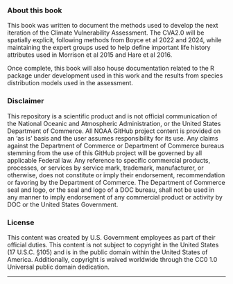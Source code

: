 ### About this book 
This book was written to document the methods used to develop the next iteration of the Climate Vulnerability Assessment. The CVA2.0 will be spatially explicit, following methods from Boyce et al 2022 and 2024, while maintaining the expert groups used to help define important life history attributes used in Morrison et al 2015 and Hare et al 2016. 

Once complete, this book will also house documentation related to the R package under development used in this work and the results from species distribution models used in the assessment. 

### Disclaimer

This repository is a scientific product and is not official communication of the National Oceanic and Atmospheric Administration, or the United States Department of Commerce. All NOAA GitHub project content is provided on an ‘as is’ basis and the user assumes responsibility for its use. Any claims against the Department of Commerce or Department of Commerce bureaus stemming from the use of this GitHub project will be governed by all applicable Federal law. Any reference to specific commercial products, processes, or services by service mark, trademark, manufacturer, or otherwise, does not constitute or imply their endorsement, recommendation or favoring by the Department of Commerce. The Department of Commerce seal and logo, or the seal and logo of a DOC bureau, shall not be used in any manner to imply endorsement of any commercial product or activity by DOC or the United States Government.

### License

This content was created by U.S. Government employees as part of their official duties. This content is not subject to copyright in the United States (17 U.S.C. §105) and is in the public domain within the United States of America. Additionally, copyright is waived worldwide through the CC0 1.0 Universal public domain dedication.

<hr>
